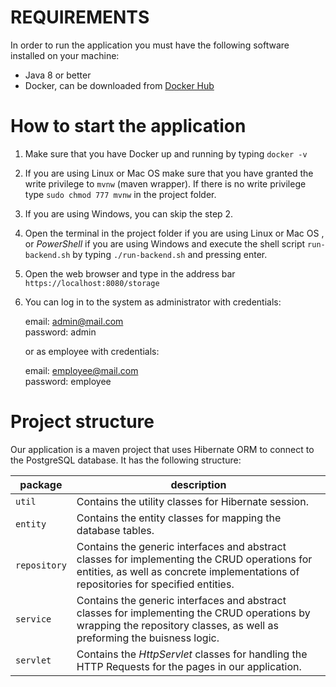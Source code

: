 # REQUIREMENTS

In order to run the application you must have the following software installed on your machine:
*   Java 8 or better
*   Docker, can be downloaded from [Docker Hub](https://hub.docker.com)

# How to start the application

1.  Make sure that you have Docker up and running by 
typing `docker -v`
2.  If you are using Linux or Mac OS make sure that you have granted the write privilege to `mvnw` (maven wrapper).
If there is no write privilege type `sudo chmod 777 mvnw` in the project folder.
3.  If you are using Windows, you can skip the step 2.
4.  Open the terminal in the project folder if you are using Linux or Mac OS , or _PowerShell_ if you are using Windows and execute the shell script `run-backend.sh` by typing `./run-backend.sh` and pressing enter.
5.  Open the web browser and type in the address bar 
`https://localhost:8080/storage`
6.  You can log in to the system as administrator with credentials:

    email: admin@mail.com <br />
    password: admin

    or as employee with credentials:

    email: employee@mail.com <br />
    password: employee  


# Project structure

Our application is a maven project that uses Hibernate ORM to connect to the PostgreSQL database. It has the following structure: 

| package | description |
| ------- | ----------- |
| `util` | Contains the utility classes for Hibernate session. |
| `entity` | Contains the entity classes for mapping the database tables. |
| `repository` | Contains the generic interfaces and abstract classes for implementing the CRUD operations for entities, as well as concrete implementations of repositories for specified entities. |
| `service` | Contains the generic interfaces and abstract classes for implementing the CRUD operations by wrapping the repository classes, as well as preforming the buisness logic. |
| `servlet` | Contains the _HttpServlet_ classes for handling the HTTP Requests for the pages in our application. |



